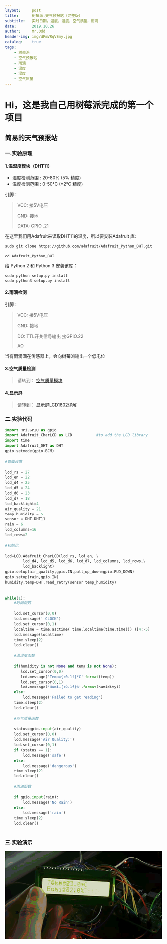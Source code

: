 ```yaml
---
layout:     post
title:      树莓派.天气预报站（完整版）
subtitle:   实时日期，温度，湿度，空气质量，雨滴
date:       2019.10.26
author:     Mr.Odd
header-img: img/dPmVRqVEmy.jpg  
catalog:    true
tags:
    - 树莓派
    - 空气预报站
    - 雨滴
    - 温度
    - 湿度
    - 空气质量
---
```


# Hi，这是我自己用树莓派完成的第一个项目

## 简易的天气预报站

### 一.实验原理

#### 1.温湿度模块（DHT11）

- 湿度检测范围 : 20-80% (5% 精度)
- 温度检测范围 : 0-50°C (±2°C 精度)

引脚：

> VCC: 接5V电压
>
> GND: 接地
>
> DATA: GPIO .21



在这里我们用Adafruit来读取DHT11的温度，所以要安装Adafruit 库:

```
sudo git clone https://github.com/adafruit/Adafruit_Python_DHT.git

cd Adafruit_Python_DHT
```

 给 Python 2 和 Python 3 安装该库： 

```
sudo python setup.py install
sudo python3 setup.py install
```



#### 2.雨滴检测

引脚：

> VCC: 接5V电压
>
> GND: 接地
>
> DO: TTL开关信号输出 接GPIO.22
>
> ~~AO~~

当有雨滴滴在传感器上，会向树莓派输出一个低电位

#### 3.空气质量检测

> 请转到：
[空气质量模块](https://mrodd-use.github.io/2019/10/25/树莓派.天气预报站之空气质量模块/)

#### 4.显示屏

> 请转到：
 [显示屏LCD1602详解](https://mrodd-use.github.io/2019/10/25/%E6%A0%91%E8%8E%93%E6%B4%BE.%E6%98%BE%E7%A4%BA%E5%B1%8F)
### 二.实验代码

```python
import RPi.GPIO as gpio
import Adafruit_CharLCD as LCD           #to add the LCD library 
import time
import Adafruit_DHT as DHT
gpio.setmode(gpio.BCM)

#管脚设置

lcd_rs = 27
lcd_en = 22
lcd_d4 = 25
lcd_d5 = 24
lcd_d6 = 23
lcd_d7 = 18
lcd_backlight=4
air_quality = 21
temp_humidity = 5
sensor = DHT.DHT11
rain = 6
lcd_columns=16
lcd_rows=2

#初始化

lcd=LCD.Adafruit_CharLCD(lcd_rs, lcd_en, \
        lcd_d4, lcd_d5, lcd_d6, lcd_d7, lcd_columns, lcd_rows,\
        lcd_backlight)
gpio.setup(air_quality,gpio.IN,pull_up_down=gpio.PUD_DOWN)
gpio.setup(rain,gpio.IN)
humidity,temp=DHT.read_retry(sensor,temp_humidity)


while(1):
    #时间函数
	  
    lcd.set_cursor(0,0)
    lcd.message(' CLOCK')
    lcd.set_cursor(0,1)
    localtime = time.asctime( time.localtime(time.time()) )[4:-5]
    lcd.message(localtime)
    time.sleep(2)
    lcd.clear()
    
    #温湿度函数
    
    if(humidity is not None and temp is not None):
       lcd.set_cursor(0,0)
       lcd.message('Temp={:0.1f}*C'.format(temp))
       lcd.set_cursor(0,1)
       lcd.message('Humi={:0.1f}%'.format(humidity))
    else:
        lcd.message('Failed to get reading')
    time.sleep(2)
    lcd.clear()
    
    #空气质量函数
    
    status=gpio.input(air_quality)
    lcd.set_cursor(0,0)
    lcd.message('Air Quality:')
    lcd.set_cursor(0,1)
    if (status == 1):
        lcd.message('safe')
    else:
        lcd.message('dangerous')
    time.sleep(2)
    lcd.clear()
    
    #雨滴函数
    
    if gpio.input(rain):
        lcd.message('No Rain')
    else:
        lcd.message('rain')
    time.sleep(2)
    lcd.clear()
        
```

### 三.实验演示
![imge](https://raw.githubusercontent.com/MrOdd-Use/MrOdd-Use.github.io/master/img/video_20191026_163825~1.gif)
